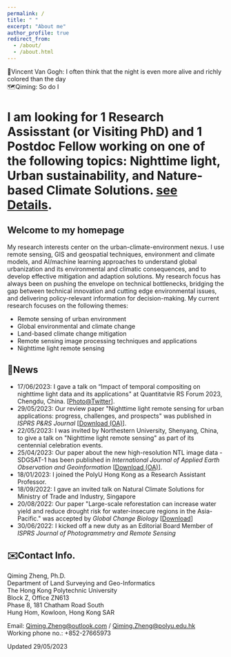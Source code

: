 ```yaml
---
permalink: /
title: " "
excerpt: "About me"
author_profile: true
redirect_from: 
  - /about/
  - /about.html
---  
```


🎨Vincent Van Gogh: I often think that the night is even more alive and richly colored than the day   
🗺️Qiming: So do I

# I am looking for 1 Research Assisstant (or Visiting PhD) and 1 Postdoc Fellow working on one of the following topics: Nighttime light, Urban sustainability, and Nature-based Climate Solutions. [see Details](https://qmzheng09work.github.io/opportunities/).
 

## Welcome to my homepage ##
My research interests center on the urban-climate-environment nexus. I use remote sensing, GIS and geospatial techniques, environment and climate models, and AI/machine learning approaches to understand global urbanization and its environmental and climatic consequences, and to develop effective mitigation and adaption solutions. My research focus has always been on pushing the envelope on technical bottlenecks, bridging the gap between technical innovation and cutting edge environmental issues, and delivering policy-relevant information for decision-making. My current research focuses on the following themes:
* Remote sensing of urban environment
* Global environmental and climate change
* Land-based climate change mitigation
* Remote sensing image processing techniques and applications
* Nighttime light remote sensing

## 📰News ##   
* 17/06/2023: I gave a talk on “Impact of temporal compositing on nighttime light data and its applications" at Quantitatvie RS Forum 2023, Chengdu, China. [[Photo@Twitter](https://twitter.com/QimingZheng2/status/1670058400305086464)].
* 29/05/2023: Our review paper "Nighttime light remote sensing for urban applications: progress, challenges, and prospects" was published in *ISPRS P&RS Journal* [[Download (OA)](https://www.sciencedirect.com/science/article/pii/S0924271623001521)].
* 22/05/2023: I was invited by Northestern University, Shenyang, China, to give a talk on "Nighttime light remote sensing" as part of its centennial celebration events.
* 25/04/2023: Our paper about the new high-resolution NTL image data - SDGSAT-1 has been published in *International Journal of Applied Earth Observation and Geoinformation* [[Download (OA)](https://www.sciencedirect.com/science/article/pii/S1569843223001358?via%3Dihub)].
* 18/01/2023: I joined the PolyU Hong Kong as a Research Assistant Professor.
* 18/09/2022: I gave an invited talk on Natural Climate Solutions for Ministry of Trade and Industry, Singapore
* 20/08/2022: Our paper "Large-scale reforestation can increase water yield and reduce drought risk for water-insecure regions in the Asia-Pacific." was accepted by *Global Change Biology* [[Download](https://github.com/qmzheng09work/qmzheng09work.github.io/raw/master/_publications/GCB_Teo_2022.pdf)]
* 30/06/2022: I kicked off a new duty as an Editorial Board Member of *ISPRS Journal of Photogrammetry and Remote Sensing*

## ✉️Contact Info. ##
Qiming Zheng, Ph.D.   
Department of Land Surveying and Geo-Informatics   
The Hong Kong Polytechnic University   
Block Z, Office ZN613   
Phase 8, 181 Chatham Road South   
Hung Hom, Kowloon, Hong Kong SAR   

Email: Qiming.Zheng@outlook.com / Qiming.Zheng@polyu.edu.hk    
Working phone no.: +852-27665973

Updated 29/05/2023
